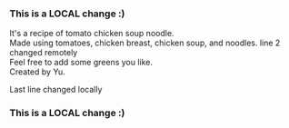 ### This is a LOCAL change :)
It's a recipe of tomato chicken soup noodle.\
Made using tomatoes, chicken breast, chicken soup, and noodles. line 2 changed remotely\
Feel free to add some greens you like.\
Created by Yu.

Last line changed locally
### This is a LOCAL change :)